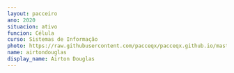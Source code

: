```yaml
---
layout: pacceiro
ano: 2020
situacion: ativo
funcion: Célula
curso: Sistemas de Informação
photo: https://raw.githubusercontent.com/pacceqx/pacceqx.github.io/master/assets/pic/bolsistas/pacce (1).png
name: airtondouglas
display_name: Airton Douglas 
---
```


